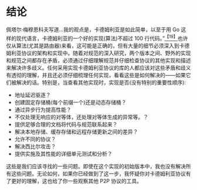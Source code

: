 # 结论

佩塔尔·梅穆恩科夫写道...我的观点是，卡德姆利亚是如此简单，以至于用 Go 这样的现代语言，卡德姆利亚的一个好的实现(算法)不超过 100 行代码。”[<sup>【19】</sup>](The_Kademlia_Protocol_Succinctly_0020.htm#_ftn19)也许仅从算法(尤其是路由器)来看，这可能是正确的，但有大量的细节必须深入到卡德姆利亚协议的架构和实现中。随着对规范的深入研究，两个版本之间、野外的实现和规范之间都存在矛盾，必须通过仔细理解规范并仔细检查协议的其他实现和描述来解决许多歧义。任何采用实现卡德姆利亚协议的库的人都应该对这些矛盾和歧义有透彻的理解，并且还必须仔细梳理任何实现，看看这些是如何解决的——如果它们被解决的话。特别是，当查看其他实现时，实现是否(没有特别的重要性顺序):

*   地址延迟驱逐？
*   创建固定存储桶(每个前缀一个)还是动态存储桶？
*   通过异步行为提高性能？
*   不仅处理无响应的对等体，还处理对等体生成的异常等。？
*   提供足够合理的文档将代码与规范联系起来？
*   解决本地存储、缓存存储和远程存储更新之间的差异？
*   允许不同的协议？
*   解决西比尔攻击？
*   提供实施及其性能的详细单元测试和分析？

这些是我们应该寻找的一些问题。即使在这个实现的初始版本中，我也没有解决所有这些问题。无论如何，如果你已经做到了这一步，我怀疑你对卡德姆利亚协议有了更好的理解，这也给了你一些观察其他 P2P 协议的工具。